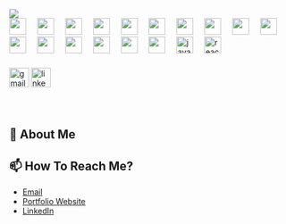 <img src="https://capsule-render.vercel.app/api?type=waving&height=200&text=Ranveer%20Chaudhary&color=0:2A1AD8,50:B948FF&fontAlign=40&fontColor=ffffff"/>


<div align="left">
  
  <img src="https://user-images.githubusercontent.com/25181517/183423507-c056a6f9-1ba8-4312-a350-19bcbc5a8697.png" height="30" />
  <img width="12" />

  <img src="https://user-images.githubusercontent.com/25181517/223639822-2a01e63a-a7f9-4a39-8930-61431541bc06.png" height="30"/>
  <img width="12" />

  <img src="https://user-images.githubusercontent.com/25181517/183896132-54262f2e-6d98-41e3-8888-e40ab5a17326.png" height="30"/>
  <img width="12" />
  
  <img src="https://github.com/marwin1991/profile-technology-icons/assets/62091613/9bf5650b-e534-4eae-8a26-8379d076f3b4" height="30"/>
  <img width="12" />

  <img src="https://user-images.githubusercontent.com/25181517/121406389-6267a300-c95e-11eb-8d67-f1e22afe8aea.png" height="30"/>
  <img width="12" />

  <img src="https://user-images.githubusercontent.com/25181517/183896128-ec99105a-ec1a-4d85-b08b-1aa1620b2046.png" height="30"/>
  <img width="12" />

  <img src="https://user-images.githubusercontent.com/25181517/182884177-d48a8579-2cd0-447a-b9a6-ffc7cb02560e.png" height="30"/>
  <img width="12" />

  <img src="https://user-images.githubusercontent.com/25181517/184103699-d1b83c07-2d83-4d99-9a1e-83bd89e08117.png" height="30"/>
  <img width="12" />

  <img src="https://user-images.githubusercontent.com/25181517/192107858-fe19f043-c502-4009-8c47-476fc89718ad.png" height="30"/>
  <img width="12" />

  <img src="https://user-images.githubusercontent.com/25181517/202896760-337261ed-ee92-4979-84c4-d4b829c7355d.png" height="30"/>
  <img width="12" />

  <img src="https://user-images.githubusercontent.com/25181517/189715289-df3ee512-6eca-463f-a0f4-c10d94a06b2f.png" height="30"/>
  <img width="12" />

  <img src="https://user-images.githubusercontent.com/25181517/117201156-9a724800-adec-11eb-9a9d-3cd0f67da4bc.png" height="30"/>
  <img width="12" />

  <img src="https://user-images.githubusercontent.com/25181517/192106070-46255bcf-65e6-4c6b-a296-bf8d0d8fb2a7.png" height="30"/>
  <img width="12" />

  <img src="https://user-images.githubusercontent.com/25181517/192106073-90fffafe-3562-4ff9-a37e-c77a2da0ff58.png" height="30"/>
  <img width="12" />

  <img src="https://user-images.githubusercontent.com/25181517/192158954-f88b5814-d510-4564-b285-dff7d6400dad.png" height="30"/>
  <img width="12" />

  <img src="https://user-images.githubusercontent.com/25181517/183898674-75a4a1b1-f960-4ea9-abcb-637170a00a75.png" height="30"/>
  <img width="12" />
  
  <img src="https://cdn.jsdelivr.net/gh/devicons/devicon/icons/javascript/javascript-original.svg" height="30" alt="javascript logo"  />
  <img width="12" />
  
  <img src="https://cdn.jsdelivr.net/gh/devicons/devicon/icons/react/react-original.svg" height="30" alt="react logo"  />
  <img width="12" />
  
</div>

###

<div>
  <a href="mailto:ranveerchaudhary1000@gmail.com"><img src="https://img.shields.io/static/v1?message=Gmail&logo=gmail&label=&color=D14836&logoColor=white&labelColor=&style=for-the-badge" height="35" alt="gmail logo" /></a>  <a href="https://www.linkedin.com/in/ranveer-chaudhary-785538166"><img src="https://img.shields.io/static/v1?message=LinkedIn&logo=linkedin&label=&color=0077B5&logoColor=white&labelColor=&style=for-the-badge" height="35" alt="linkedin logo" /></a>
</div>



###

<br clear="both">

<h2>🤵 About Me</h2>

###

<h2>📫 How To Reach Me?</h2>
<ul>
<li><a href = "mailto:ranveerchaudhary1000@gmail.com">Email</a></li>
<li><a href = "https://ranveerchaudhary.github.io/">Portfolio Website</a></li>
<li><a href = "https://www.linkedin.com/in/ranveer-chaudhary-785538166">LinkedIn</a></li>
</ul>
